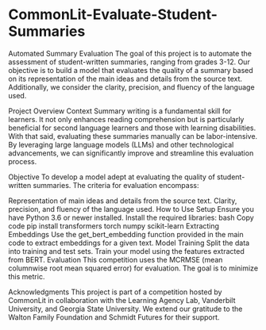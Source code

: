 # CommonLit-Evaluate-Student-Summaries
Automated Summary Evaluation
The goal of this project is to automate the assessment of student-written summaries, ranging from grades 3-12. Our objective is to build a model that evaluates the quality of a summary based on its representation of the main ideas and details from the source text. Additionally, we consider the clarity, precision, and fluency of the language used.

Project Overview
Context
Summary writing is a fundamental skill for learners. It not only enhances reading comprehension but is particularly beneficial for second language learners and those with learning disabilities. With that said, evaluating these summaries manually can be labor-intensive. By leveraging large language models (LLMs) and other technological advancements, we can significantly improve and streamline this evaluation process.

Objective
To develop a model adept at evaluating the quality of student-written summaries. The criteria for evaluation encompass:

Representation of main ideas and details from the source text.
Clarity, precision, and fluency of the language used.
How to Use
Setup
Ensure you have Python 3.6 or newer installed.
Install the required libraries:
bash
Copy code
pip install transformers torch numpy scikit-learn
Extracting Embeddings
Use the get_bert_embedding function provided in the main code to extract embeddings for a given text.
Model Training
Split the data into training and test sets.
Train your model using the features extracted from BERT.
Evaluation
This competition uses the MCRMSE (mean columnwise root mean squared error) for evaluation. The goal is to minimize this metric.

Acknowledgments
This project is part of a competition hosted by CommonLit in collaboration with the Learning Agency Lab, Vanderbilt University, and Georgia State University. We extend our gratitude to the Walton Family Foundation and Schmidt Futures for their support.